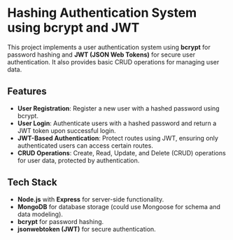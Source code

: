 # Hashing Authentication System using bcrypt and JWT

This project implements a user authentication system using **bcrypt** for password hashing and **JWT (JSON Web Tokens)** for secure user authentication. It also provides basic CRUD operations for managing user data.

## Features
- **User Registration**: Register a new user with a hashed password using bcrypt.
- **User Login**: Authenticate users with a hashed password and return a JWT token upon successful login.
- **JWT-Based Authentication**: Protect routes using JWT, ensuring only authenticated users can access certain routes.
- **CRUD Operations**: Create, Read, Update, and Delete (CRUD) operations for user data, protected by authentication.

## Tech Stack
- **Node.js** with **Express** for server-side functionality.
- **MongoDB** for database storage (could use Mongoose for schema and data modeling).
- **bcrypt** for password hashing.
- **jsonwebtoken (JWT)** for secure authentication.
